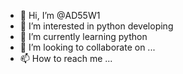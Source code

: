 - 👋 Hi, I’m @AD55W1
- 👀 I’m interested in python developing
- 🌱 I’m currently learning python
- 💞️ I’m looking to collaborate on ...
- 📫 How to reach me ...

<!---
AD55W1/AD55W1 is a ✨ special ✨ repository because its `README.md` (this file) appears on your GitHub profile.
You can click the Preview link to take a look at your changes.
--->
